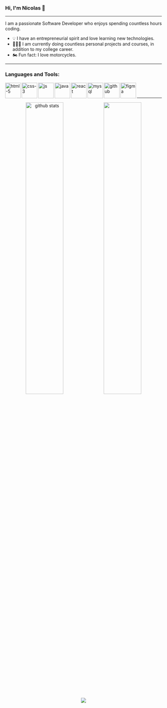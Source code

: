 ### Hi, I'm Nicolas 👋
<hr />
I am a passionate Software Developer who enjoys spending countless hours coding.

<ul>
  <li>💡 I have an entrepreneurial spirit and love learning new technologies.</li>
  <li>👨🏻‍💻 I am currently doing countless personal projects and courses, in addition to my college career.</li>
  <li>🏍️ Fun fact: I love motorcycles.</li>
 </ul>

<hr />

### Languages and Tools:
<p>
  <img align=left width=50 src="https://i.postimg.cc/YSRy6YgV/html-5.png" alt="html-5"/>
  <img align=left width=50 src="https://i.postimg.cc/q7Nj3SJt/css-3.png" alt="css-3"/>
  <img align=left width=50 src="https://i.postimg.cc/JzwgM1MT/js.png" alt="js"/>
  <img align=left width=50 src="https://i.postimg.cc/8zhYCqCT/java.png" alt="java"/>
  <img align=left width=50 src="https://i.postimg.cc/02K3T6RM/1000-F-583616402-ee-FIru-MMz-I8p-FF4pk-Am-Djywd-MWu9-TQs-T-transformed-removebg-preview.png" alt="react"/>
  <img align=left width=50 src="https://i.postimg.cc/bwCmdphc/mysql.png" alt="mysql"/>
  <img align=left width=50 src="https://i.postimg.cc/JhM2HPyZ/github.png" alt="github"/>
  <img align=left width=50 src="https://i.postimg.cc/13fpCFL2/figma.png' border='0' alt='figma'" alt="figma"/>
</p>

<br />
<br />
<hr />

<div align="center">  
  <img width="49%" height="auto" src="https://github-readme-stats.vercel.app/api?username=Ncolvvs&show_icons=true&count_private=true&hide_border=true&title_color=e59647&icon_color=e59647&text_color=c9d1d9&bg_color=0d1117" alt="github stats"/> 
 
  <img width="49%" height="auto" src="https://github-readme-streak-stats.herokuapp.com/?user=Ncolvvs&theme=black-ice&hide_border=true&stroke=222125&background=0D1117&ring=e59647&fire=e59647&currStreakLabel=c9d1d9"/>
</div>

<div align="center">
  <img src="https://github-readme-stats.vercel.app/api/top-langs/?username=Ncolvvs&layout=compact&title_color=e59647&bg_color=0d1117&hide_border=true&text_color=ffffff">
</div>
